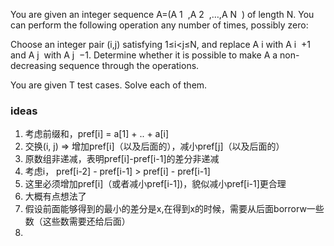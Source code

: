 You are given an integer sequence 
A=(A 
1
​
 ,A 
2
​
 ,…,A 
N
​
 ) of length 
N.
You can perform the following operation any number of times, possibly zero:

Choose an integer pair 
(i,j) satisfying 
1≤i<j≤N, and replace 
A 
i
​
  with 
A 
i
​
 +1 and 
A 
j
​
  with 
A 
j
​
 −1.
Determine whether it is possible to make 
A a non-decreasing sequence through the operations.

You are given 
T test cases. Solve each of them.

### ideas
1. 考虑前缀和，pref[i] = a[1] + .. + a[i]
2. 交换(i, j) => 增加pref[i]（以及后面的），减小pref[j]（以及后面的）
3. 原数组非递减，表明pref[i]-pref[i-1]的差分非递减
4. 考虑i， pref[i-2] - pref[i-1] > pref[i] - pref[i-1] 
5. 这里必须增加pref[i]（或者减小pref[i-1])，貌似减小pref[i-1]更合理
6. 大概有点想法了
7. 假设前面能够得到的最小的差分是x,在得到x的时候，需要从后面borrorw一些数（这些数需要还给后面）
8. 